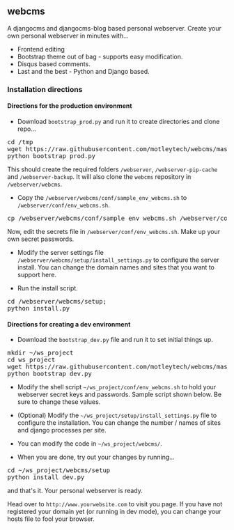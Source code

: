 ## webcms

A djangocms and djangocms-blog based personal webserver. Create your own personal webserver in minutes with...

* Frontend editing
* Bootstrap theme out of bag - supports easy modification.
* Disqus based comments.
* Last and the best - Python and Django based.

### Installation directions

#### Directions for the production environment

* Download `bootstrap_prod.py` and run it to create directories and clone repo...
<pre>
cd /tmp
wget https://raw.githubusercontent.com/motleytech/webcms/master/setup/bootstrap_prod.py -O bootstrap_prod.py
python bootstrap_prod.py
</pre>

This should create the required folders `/webserver`, `/webserver-pip-cache` and  `/webserver-backup`. It will also clone the `webcms` repository in `/webserver/webcms`.

* Copy the `/webserver/webcms/conf/sample_env_webcms.sh` to `/webserver/conf/env_webcms.sh`.
<pre>
cp /webserver/webcms/conf/sample_env_webcms.sh /webserver/conf/env_webcms.sh
</pre>
Now, edit the secrets file in `/webserver/conf/env_webcms.sh`. Make up your own secret passwords.

* Modify the server settings file `/webserver/webcms/setup/install_settings.py` to configure the server install. You can change the domain names and sites that you want to support here.

* Run the install script.
<pre>
cd /webserver/webcms/setup;
python install.py
</pre>

#### Directions for creating a dev environment

* Download the `bootstrap_dev.py` file and run it to set initial things up.

<pre>
mkdir ~/ws_project
cd ws_project
wget https://raw.githubusercontent.com/motleytech/webcms/master/setup/bootstrap_dev.py -O bootstrap_dev.py
python bootstrap_dev.py
</pre>

* Modify the shell script `~/ws_project/conf/env_webcms.sh` to hold your webserver secret keys and passwords. Sample script shown below. Be sure to change these values.

* (Optional) Modify the `~/ws_project/setup/install_settings.py` file to configure the installation. You can change the number / names of sites and django processes per site.

* You can modify the code in `~/ws_project/webcms/`.

* When you are done, try out your changes by running...
<pre>
cd ~/ws_project/webcms/setup
python install_dev.py
</pre>

and that's it. Your personal webserver is ready.


Head over to `http://www.yourwebsite.com` to visit you page. If you have not registered your domain yet (or running in dev mode), you can change your hosts file to fool your browser.
